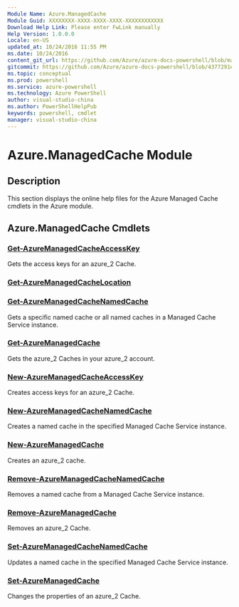 ```yaml
---
Module Name: Azure.ManagedCache
Module Guid: XXXXXXXX-XXXX-XXXX-XXXX-XXXXXXXXXXXX
Download Help Link: Please enter FwLink manually
Help Version: 1.0.0.0
Locale: en-US
updated_at: 10/24/2016 11:55 PM
ms.date: 10/24/2016
content_git_url: https://github.com/Azure/azure-docs-powershell/blob/master/azureps-cmdlets-docs/ServiceManagement/Azure.ManagedCache/v1.6.1/Azure.ManagedCache.md
gitcommit: https://github.com/Azure/azure-docs-powershell/blob/4377291ee360e58e2c1c5d644155daf6a0279055/azureps-cmdlets-docs/ServiceManagement/Azure.ManagedCache/v1.6.1/Azure.ManagedCache.md
ms.topic: conceptual
ms.prod: powershell
ms.service: azure-powershell
ms.technology: Azure PowerShell
author: visual-studio-china
ms.author: PowerShellHelpPub
keywords: powershell, cmdlet
manager: visual-studio-china
---
```


# Azure.ManagedCache Module
## Description
This section displays the online help files for the Azure Managed Cache cmdlets in the Azure module.

## Azure.ManagedCache Cmdlets
### [Get-AzureManagedCacheAccessKey](./Get-AzureManagedCacheAccessKey.md)
Gets the access keys for an azure_2 Cache.


### [Get-AzureManagedCacheLocation](./Get-AzureManagedCacheLocation.md)



### [Get-AzureManagedCacheNamedCache](./Get-AzureManagedCacheNamedCache.md)
Gets a specific named cache or all named caches in a Managed Cache Service instance.


### [Get-AzureManagedCache](./Get-AzureManagedCache.md)
Gets the azure_2 Caches in your azure_2 account.


### [New-AzureManagedCacheAccessKey](./New-AzureManagedCacheAccessKey.md)
Creates access keys for an azure_2 Cache.


### [New-AzureManagedCacheNamedCache](./New-AzureManagedCacheNamedCache.md)
Creates a named cache in the specified Managed Cache Service instance.


### [New-AzureManagedCache](./New-AzureManagedCache.md)
Creates an azure_2 cache.


### [Remove-AzureManagedCacheNamedCache](./Remove-AzureManagedCacheNamedCache.md)
Removes a named cache from a Managed Cache Service instance.


### [Remove-AzureManagedCache](./Remove-AzureManagedCache.md)
Removes an azure_2 Cache.


### [Set-AzureManagedCacheNamedCache](./Set-AzureManagedCacheNamedCache.md)
Updates a named cache in the specified Managed Cache Service instance.


### [Set-AzureManagedCache](./Set-AzureManagedCache.md)
Changes the properties of an azure_2 Cache.




